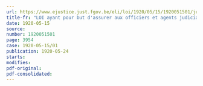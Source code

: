 ```yaml
---
url: https://www.ejustice.just.fgov.be/eli/loi/1920/05/15/1920051501/justel
title-fr: "LOI ayant pour but d'assurer aux officiers et agents judiciaires, au point de vue de leurs pensions personnelles et de celles de leurs veuves et orphelins, le bénéfice des services rendus par les intéressés dans la police d'une commune."
date: 1920-05-15
source:
number: 1920051501
page: 3954
case: 1920-05-15/01
publication: 1920-05-24
starts:
modifies:
pdf-original:
pdf-consolidated:
---
```


